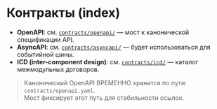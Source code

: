 # Контракты (index)

- **OpenAPI**: см. [`contracts/openapi/`](./openapi/) — мост к канонической спецификации API.
- **AsyncAPI**: см. [`contracts/asyncapi/`](./asyncapi/) — будет использоваться для событийной шины.
- **ICD (inter-component design)**: см. [`contracts/icd/`](./icd/) — каталог межмодульных договоров.

> Канонический OpenAPI ВРЕМЕННО хранится по пути: `contracts/openapi.yaml`.  
> Мост фиксирует этот путь для стабильности ссылок.

